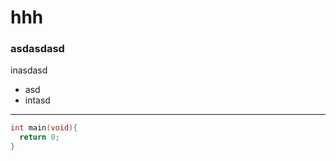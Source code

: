 # hhh

### asdasdasd
inasdasd<br>

* asd 
* intasd

------------

```c
int main(void){
  return 0;
}
```

